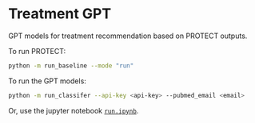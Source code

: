 # Treatment GPT
GPT models for treatment recommendation based on PROTECT outputs.

To run PROTECT:
```sh
python -m run_baseline --mode "run"
```

To run the GPT models:
```sh
python -m run_classifer --api-key <api-key> --pubmed_email <email>
```

Or, use the jupyter notebook [`run.ipynb`][run].

[run]: run.ipynb